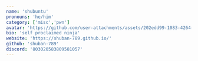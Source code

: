 ```yaml
---
name: 'shubuntu'
pronouns: 'he/him'
category: ['misc','pwn']
avatar: 'https://github.com/user-attachments/assets/202edd99-1083-4264-b21c-ec670d9bfc88'
bio: 'self proclaimed ninja'
website: 'https://shuban-789.github.io/'
github: 'shuban-789'
discord: '803020583809581057'
---
```

